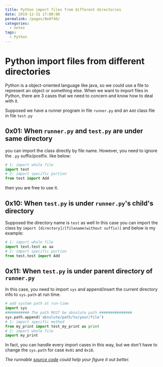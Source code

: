 ```yaml
---
title: Python import files from different directories
date: 2019-12-31 17:00:00
permalink: /pages/8e0f46/
categories:
  - notes
tags:
  - Python
---
```

# Python import files from different directories

Python is a object-oriented language like java, so we could use a file to represent an object or something else. When we want to import files in Python, there are 3 cases that we need to concern and know how to deal with it.

Supposed we have a runner program in file `runner.py` and an `Add` class file in file `test.py`

## 0x01: When `runner.py` and `test.py` are under same directory

you can import the class directly by file name. However, you need to ignore the `.py` suffix/postfix. like below:

```python
# 1: import whole file
import test
# 2: import specific portion
from test import Add
```

then you are free to use it.

## 0x10: When `test.py` is under `runner.py`'s child's directory

Supposed the directory name is `test` as well
In this case you can import the class by `import [directory]/[filename(without suffix)]` and below is my example:

```python
# 1: import whole file
import test.test as aa
# 2: import specific portion
from test.test import Add

```

## 0x11: When `test.py` is under parent directory of `runner.py`

In this case, you need to import `sys` and append/insert the current directory info to `sys.path` at run time.


```python
# add system path at run-time
import sys
########### The path MUST be absolute path ###############
sys.path.append('absolute/path/to/your/file')
# 1: import specific method 
from my_print import test_my_print as print
# 2: import whole file
import my_print
```

In fact, you can handle every import cases in this way, but we don't have to change the `sys.path` for case `0x01` and `0x10`.

*The runnable [source code](https://github.com/jinchenxiangdan/Notes/tree/master/python_import) could help your figure it out better.*

